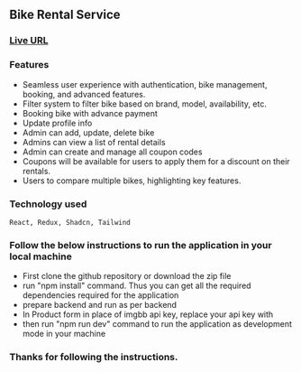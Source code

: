 ## Bike Rental Service

### [Live URL](https://bike-rental-frontend-eight.vercel.app/) 

### Features

-  Seamless user experience with authentication, bike management, booking, and advanced features.
-  Filter system to filter bike based on brand, model, availability, etc.
-  Booking bike with advance payment
-  Update profile info
-  Admin can add, update, delete bike
-  Admins can view a list of rental details
-  Admin can create and manage all coupon codes
-  Coupons will be available for users to apply them for a discount on their rentals.
-  Users to compare multiple bikes, highlighting key features.

### Technology used

    React, Redux, Shadcn, Tailwind

### Follow the below instructions to run the application in your local machine

- First clone the github repository or download the zip file
- run "npm install" command. Thus you can get all the required dependencies required for the application
- prepare backend and run as per backend
- In Product form in place of imgbb api key, replace your api key with
- then run "npm run dev" command to run the application as development mode in your machine

### Thanks for following the instructions.